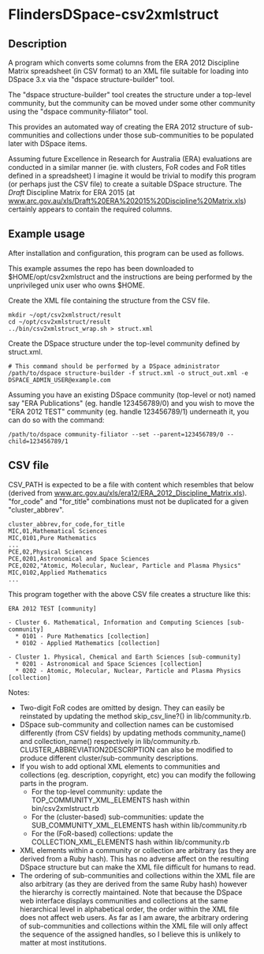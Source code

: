 FlindersDSpace-csv2xmlstruct
============================

Description
-----------

A program which converts some columns from the ERA 2012 Discipline Matrix
spreadsheet (in CSV format) to an XML file suitable for loading into
DSpace 3.x via the "dspace structure-builder" tool.

The "dspace structure-builder" tool creates the structure under a top-level
community, but the community can be moved under some other community using
the "dspace community-filiator" tool.

This provides an automated way of creating the ERA 2012 structure of
sub-communities and collections under those sub-communities to be
populated later with DSpace items.

Assuming future Excellence in Research for Australia (ERA) evaluations
are conducted in a similar manner (ie. with clusters, FoR codes and
FoR titles defined in a spreadsheet) I imagine it would be trivial
to modify this program (or perhaps just the CSV file) to create a
suitable DSpace structure. The *Draft* Discipline Matrix for ERA 2015
(at www.arc.gov.au/xls/Draft%20ERA%202015%20Discipline%20Matrix.xls)
certainly appears to contain the required columns.


Example usage
-------------

After installation and configuration, this program can be used as follows.

This example assumes the repo has been downloaded to $HOME/opt/csv2xmlstruct
and the instructions are being performed by the unprivileged unix user who
owns $HOME.

Create the XML file containing the structure from the CSV file.
```
mkdir ~/opt/csv2xmlstruct/result
cd ~/opt/csv2xmlstruct/result
../bin/csv2xmlstruct_wrap.sh > struct.xml
```

Create the DSpace structure under the top-level community
defined by struct.xml.
```
# This command should be performed by a DSpace administrator
/path/to/dspace structure-builder -f struct.xml -o struct_out.xml -e DSPACE_ADMIN_USER@example.com
```

Assuming you have an existing DSpace community (top-level or not)
named say "ERA Publications" (eg. handle 123456789/0) and you wish to
move the "ERA 2012 TEST" community (eg. handle 123456789/1)
underneath it, you can do so with the command:
```
/path/to/dspace community-filiator --set --parent=123456789/0 --child=123456789/1
```

CSV file
--------

CSV_PATH is expected to be a file with content which resembles that below
(derived from www.arc.gov.au/xls/era12/ERA_2012_Discipline_Matrix.xls).
"for_code" and "for_title" combinations must not be duplicated for a
given "cluster_abbrev".

```
cluster_abbrev,for_code,for_title
MIC,01,Mathematical Sciences
MIC,0101,Pure Mathematics
...
PCE,02,Physical Sciences
PCE,0201,Astronomical and Space Sciences
PCE,0202,"Atomic, Molecular, Nuclear, Particle and Plasma Physics"
MIC,0102,Applied Mathematics
...
```

This program together with the above CSV file creates a structure like this:
```
ERA 2012 TEST [community]

- Cluster 6. Mathematical, Information and Computing Sciences [sub-community]
  * 0101 - Pure Mathematics [collection]
  * 0102 - Applied Mathematics [collection]

- Cluster 1. Physical, Chemical and Earth Sciences [sub-community]
  * 0201 - Astronomical and Space Sciences [collection]
  * 0202 - Atomic, Molecular, Nuclear, Particle and Plasma Physics [collection]
```

Notes:
- Two-digit FoR codes are omitted by design. They can easily be
  reinstated by updating the method skip_csv_line?() in
  lib/community.rb.
- DSpace sub-community and collection names can be customised
  differently (from CSV fields) by updating methods
  community_name() and collection_name() respectively in
  lib/community.rb. CLUSTER_ABBREVIATION2DESCRIPTION can also
  be modified to produce different cluster/sub-community
  descriptions.
- If you wish to add optional XML elements to communities and
  collections (eg. description, copyright, etc) you can modify
  the following parts in the program.
  * For the top-level community: update the
    TOP_COMMUNITY_XML_ELEMENTS hash within bin/csv2xmlstruct.rb
  * For the (cluster-based) sub-communities: update the
    SUB_COMMUNITY_XML_ELEMENTS hash within lib/community.rb
  * For the (FoR-based) collections: update the
    COLLECTION_XML_ELEMENTS hash within lib/community.rb
- XML elements within a community or collection are arbitrary (as
  they are derived from a Ruby hash). This has no adverse affect
  on the resulting DSpace structure but can make the XML file
  difficult for humans to read.
- The ordering of sub-communities and collections within the XML
  file are also arbitrary (as they are derived from the same Ruby
  hash) however the hierarchy is correctly maintained. Note that
  because the DSpace web interface displays communities and
  collections at the same hierarchical level in alphabetical
  order, the order within the XML file does not affect web users.
  As far as I am aware, the arbitrary ordering of sub-communities
  and collections within the XML file will only affect the sequence
  of the assigned handles, so I believe this is unlikely to matter
  at most institutions.

